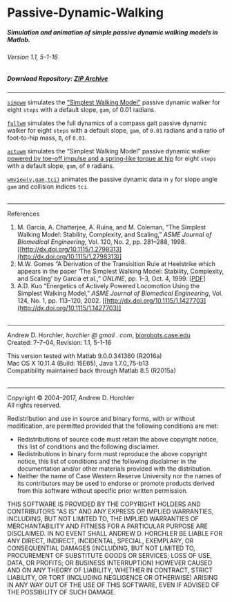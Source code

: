 Passive-Dynamic-Walking
========
##### Simulation and animation of simple passive dynamic walking models in Matlab.
###### Version 1.1, 5-1-16
##### Download Repository: [ZIP Archive](https://github.com/horchler/Passive-Dynamic-Walking/archive/master.zip)

--------

[```simpwm```](https://github.com/horchler/Passive-Dynamic-Walking/blob/master/simpwm.m) simulates the [&#8220;Simplest Walking Model&#8221;](http://dx.doi.org/10.1115/1.2798313) passive dynamic walker for eight ```steps``` with a default slope, ```gam```, of 0.01 radians.  
  
[```fullwm```](https://github.com/horchler/Passive-Dynamic-Walking/blob/master/fullwm.m) simulates the full dynamics of a compass gait passive dynamic walker for eight ```steps``` with a default slope, ```gam```, of ```0.01``` radians and a ratio of foot-to-hip mass, ```B```, of ```0.01```.  
  
[```actuwm```](https://github.com/horchler/Passive-Dynamic-Walking/blob/master/actuwm.m) simulates the &#8220;Simplest Walking Model&#8221; passive dynamic walker [powered by toe-off impulse and a spring-like torque at hip](http://dx.doi.org/10.1115/1.1427703) for eight ```steps``` with a default slope, ```gam```, of ```0``` radians.  
  
[```wmview(y,gam,tci)```](https://github.com/horchler/Passive-Dynamic-Walking/blob/master/wmview.m) animates the passive dynamic data in ```y``` for slope angle ```gam``` and collision indices ```tci```.    
&nbsp;  

--------

References  
 1. M. Garcia, A. Chatterjee, A. Ruina, and M. Coleman, &#8220;The Simplest Walking Model: Stability, Complexity, and Scaling,&#8221; *ASME Journal of Biomedical Engineering*, Vol. 120, No. 2, pp. 281&ndash;288, 1998. [[http://dx.doi.org/10.1115/1.2798313](http://dx.doi.org/10.1115/1.2798313)]  
 2. M.W. Gomes &#8220;A Derivation of the Transisition Rule at Heelstrike which appears in the paper &#8216;The Simplest Walking Model: Stability, Complexity, and Scaling&#8217; by Garcia et al.,&#8221; *ONLINE*, pp. 1&ndash;3, Oct. 4, 1999. [[PDF](http://ruina.tam.cornell.edu/research/topics/locomotion_and_robotics/simplest_walking/simplest_walking_gomes.pdf)]  
 3. A.D. Kuo &#8220;Energetics of Actively Powered Locomotion Using the Simplest Walking Model,&#8221; *ASME Journal of Biomedical Engineering*, Vol. 124, No. 1, pp. 113&ndash;120, 2002. [[http://dx.doi.org/10.1115/1.1427703](http://dx.doi.org/10.1115/1.1427703)]  
&nbsp;  

--------

Andrew D. Horchler, *horchler @ gmail . com*, [biorobots.case.edu](http://biorobots.case.edu/)  
Created: 7-7-04, Revision: 1.1, 5-1-16  

This version tested with Matlab 9.0.0.341360 (R2016a)  
Mac OS X 10.11.4 (Build: 15E65), Java 1.7.0_75-b13  
Compatibility maintained back through Matlab 8.5 (R2015a)  
&nbsp;  

--------

Copyright &copy; 2004&ndash;2017, Andrew D. Horchler  
All rights reserved.  

Redistribution and use in source and binary forms, with or without modification, are permitted provided that the following conditions are met:
 * Redistributions of source code must retain the above copyright notice, this list of conditions and the following disclaimer.
 * Redistributions in binary form must reproduce the above copyright notice, this list of conditions and the following disclaimer in the documentation and/or other materials provided with the distribution.
 * Neither the name of Case Western Reserve University nor the names of its contributors may be used to endorse or promote products derived from this software without specific prior written permission.

THIS SOFTWARE IS PROVIDED BY THE COPYRIGHT HOLDERS AND CONTRIBUTORS "AS IS" AND ANY EXPRESS OR IMPLIED WARRANTIES, INCLUDING, BUT NOT LIMITED TO, THE IMPLIED WARRANTIES OF MERCHANTABILITY AND FITNESS FOR A PARTICULAR PURPOSE ARE DISCLAIMED. IN NO EVENT SHALL ANDREW D. HORCHLER BE LIABLE FOR ANY DIRECT, INDIRECT, INCIDENTAL, SPECIAL, EXEMPLARY, OR CONSEQUENTIAL DAMAGES (INCLUDING, BUT NOT LIMITED TO, PROCUREMENT OF SUBSTITUTE GOODS OR SERVICES; LOSS OF USE, DATA, OR PROFITS; OR BUSINESS INTERRUPTION) HOWEVER CAUSED AND ON ANY THEORY OF LIABILITY, WHETHER IN CONTRACT, STRICT LIABILITY, OR TORT (INCLUDING NEGLIGENCE OR OTHERWISE) ARISING IN ANY WAY OUT OF THE USE OF THIS SOFTWARE, EVEN IF ADVISED OF THE POSSIBILITY OF SUCH DAMAGE.